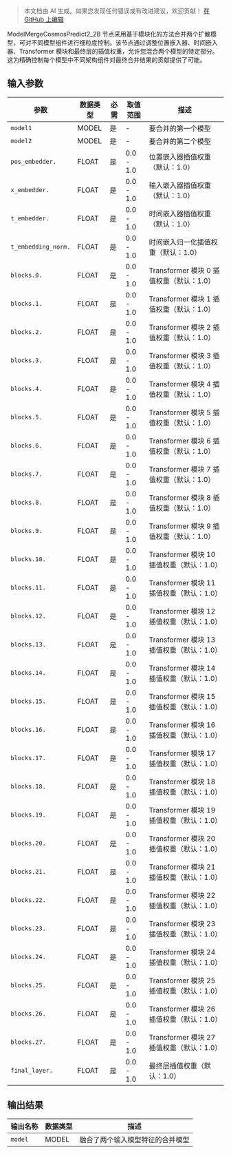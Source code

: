 > 本文档由 AI 生成。如果您发现任何错误或有改进建议，欢迎贡献！ [在 GitHub 上编辑](https://github.com/Comfy-Org/embedded-docs/blob/main/comfyui_embedded_docs/docs/ModelMergeCosmosPredict2_2B/zh.md)

ModelMergeCosmosPredict2_2B 节点采用基于模块化的方法合并两个扩散模型，可对不同模型组件进行细粒度控制。该节点通过调整位置嵌入器、时间嵌入器、Transformer 模块和最终层的插值权重，允许您混合两个模型的特定部分。这为精确控制每个模型中不同架构组件对最终合并结果的贡献提供了可能。

## 输入参数

| 参数 | 数据类型 | 必需 | 取值范围 | 描述 |
|------|-----------|------|----------|------|
| `model1` | MODEL | 是 | - | 要合并的第一个模型 |
| `model2` | MODEL | 是 | - | 要合并的第二个模型 |
| `pos_embedder.` | FLOAT | 是 | 0.0 - 1.0 | 位置嵌入器插值权重（默认：1.0） |
| `x_embedder.` | FLOAT | 是 | 0.0 - 1.0 | 输入嵌入器插值权重（默认：1.0） |
| `t_embedder.` | FLOAT | 是 | 0.0 - 1.0 | 时间嵌入器插值权重（默认：1.0） |
| `t_embedding_norm.` | FLOAT | 是 | 0.0 - 1.0 | 时间嵌入归一化插值权重（默认：1.0） |
| `blocks.0.` | FLOAT | 是 | 0.0 - 1.0 | Transformer 模块 0 插值权重（默认：1.0） |
| `blocks.1.` | FLOAT | 是 | 0.0 - 1.0 | Transformer 模块 1 插值权重（默认：1.0） |
| `blocks.2.` | FLOAT | 是 | 0.0 - 1.0 | Transformer 模块 2 插值权重（默认：1.0） |
| `blocks.3.` | FLOAT | 是 | 0.0 - 1.0 | Transformer 模块 3 插值权重（默认：1.0） |
| `blocks.4.` | FLOAT | 是 | 0.0 - 1.0 | Transformer 模块 4 插值权重（默认：1.0） |
| `blocks.5.` | FLOAT | 是 | 0.0 - 1.0 | Transformer 模块 5 插值权重（默认：1.0） |
| `blocks.6.` | FLOAT | 是 | 0.0 - 1.0 | Transformer 模块 6 插值权重（默认：1.0） |
| `blocks.7.` | FLOAT | 是 | 0.0 - 1.0 | Transformer 模块 7 插值权重（默认：1.0） |
| `blocks.8.` | FLOAT | 是 | 0.0 - 1.0 | Transformer 模块 8 插值权重（默认：1.0） |
| `blocks.9.` | FLOAT | 是 | 0.0 - 1.0 | Transformer 模块 9 插值权重（默认：1.0） |
| `blocks.10.` | FLOAT | 是 | 0.0 - 1.0 | Transformer 模块 10 插值权重（默认：1.0） |
| `blocks.11.` | FLOAT | 是 | 0.0 - 1.0 | Transformer 模块 11 插值权重（默认：1.0） |
| `blocks.12.` | FLOAT | 是 | 0.0 - 1.0 | Transformer 模块 12 插值权重（默认：1.0） |
| `blocks.13.` | FLOAT | 是 | 0.0 - 1.0 | Transformer 模块 13 插值权重（默认：1.0） |
| `blocks.14.` | FLOAT | 是 | 0.0 - 1.0 | Transformer 模块 14 插值权重（默认：1.0） |
| `blocks.15.` | FLOAT | 是 | 0.0 - 1.0 | Transformer 模块 15 插值权重（默认：1.0） |
| `blocks.16.` | FLOAT | 是 | 0.0 - 1.0 | Transformer 模块 16 插值权重（默认：1.0） |
| `blocks.17.` | FLOAT | 是 | 0.0 - 1.0 | Transformer 模块 17 插值权重（默认：1.0） |
| `blocks.18.` | FLOAT | 是 | 0.0 - 1.0 | Transformer 模块 18 插值权重（默认：1.0） |
| `blocks.19.` | FLOAT | 是 | 0.0 - 1.0 | Transformer 模块 19 插值权重（默认：1.0） |
| `blocks.20.` | FLOAT | 是 | 0.0 - 1.0 | Transformer 模块 20 插值权重（默认：1.0） |
| `blocks.21.` | FLOAT | 是 | 0.0 - 1.0 | Transformer 模块 21 插值权重（默认：1.0） |
| `blocks.22.` | FLOAT | 是 | 0.0 - 1.0 | Transformer 模块 22 插值权重（默认：1.0） |
| `blocks.23.` | FLOAT | 是 | 0.0 - 1.0 | Transformer 模块 23 插值权重（默认：1.0） |
| `blocks.24.` | FLOAT | 是 | 0.0 - 1.0 | Transformer 模块 24 插值权重（默认：1.0） |
| `blocks.25.` | FLOAT | 是 | 0.0 - 1.0 | Transformer 模块 25 插值权重（默认：1.0） |
| `blocks.26.` | FLOAT | 是 | 0.0 - 1.0 | Transformer 模块 26 插值权重（默认：1.0） |
| `blocks.27.` | FLOAT | 是 | 0.0 - 1.0 | Transformer 模块 27 插值权重（默认：1.0） |
| `final_layer.` | FLOAT | 是 | 0.0 - 1.0 | 最终层插值权重（默认：1.0） |

## 输出结果

| 输出名称 | 数据类型 | 描述 |
|----------|-----------|------|
| `model` | MODEL | 融合了两个输入模型特征的合并模型 |
